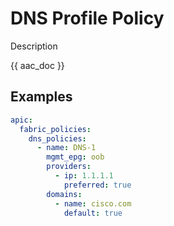 # DNS Profile Policy

Description

{{ aac_doc }}

## Examples

```yaml
apic:
  fabric_policies:
    dns_policies:
      - name: DNS-1
        mgmt_epg: oob
        providers:
          - ip: 1.1.1.1
            preferred: true
        domains:
          - name: cisco.com
            default: true
```
